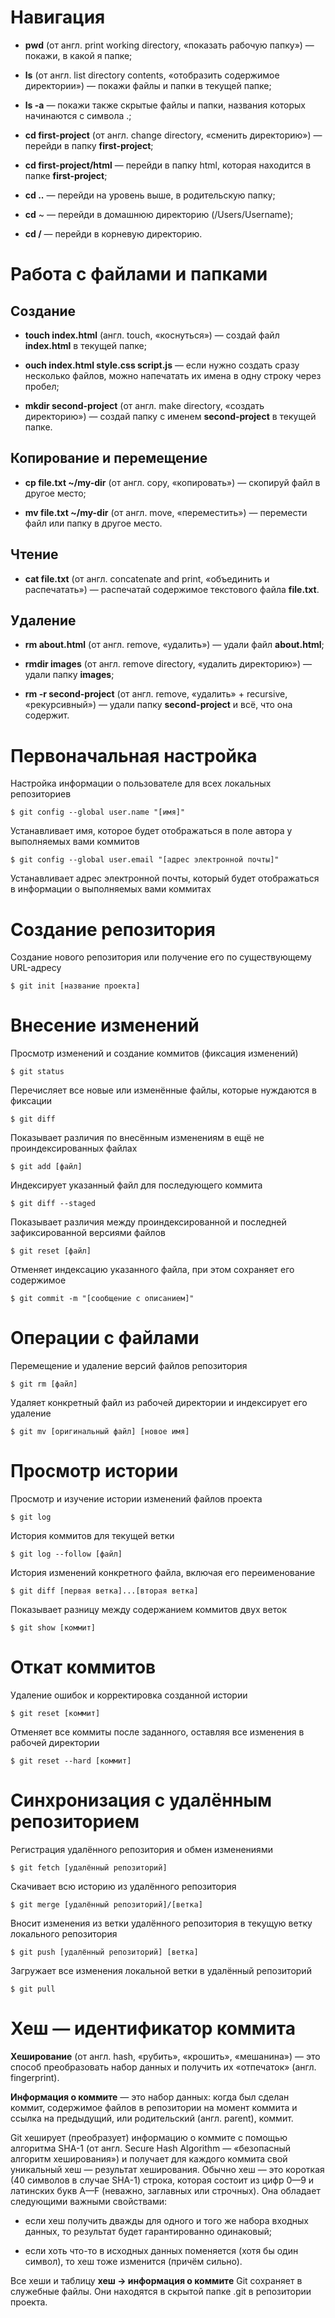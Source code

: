# Навигация


* **pwd** (от англ. print working directory, «показать рабочую папку») — покажи, в какой я папке;


* **ls** (от англ. list directory contents, «отобразить содержимое директории») — покажи файлы и папки в текущей папке;


* **ls -a** — покажи также скрытые файлы и папки, названия которых начинаются с символа .;


* **cd first-project** (от англ. change directory, «сменить директорию») — перейди в папку **first-project**;


* **cd first-project/html** — перейди в папку html, которая находится в папке **first-project**;


* **cd ..** — перейди на уровень выше, в родительскую папку;


* **cd** ~ — перейди в домашнюю директорию (/Users/Username);


* **cd /** — перейди в корневую директорию.


# Работа с файлами и папками


## Создание


* **touch index.html** (англ. touch, «коснуться») — создай файл **index.html** в текущей папке;


* **ouch index.html style.css script.js** — если нужно создать сразу несколько файлов, можно напечатать их имена в одну строку через пробел;


* **mkdir second-project** (от англ. make directory, «создать директорию») — создай папку с именем **second-project** в текущей папке.


## Копирование и перемещение
* **cp file.txt ~/my-dir** (от англ. copy, «копировать») — скопируй файл в другое место;


* **mv file.txt ~/my-dir** (от англ. move, «переместить») — перемести файл или папку в другое место.


## Чтение


* **cat file.txt** (от англ. concatenate and print, «объединить и распечатать») — распечатай содержимое текстового файла **file.txt**.


## Удаление


* **rm about.html** (от англ. remove, «удалить») — удали файл **about.html**;


* **rmdir images** (от англ. remove directory, «удалить директорию») — удали папку **images**;


* **rm -r second-project** (от англ. remove, «удалить» + recursive, «рекурсивный») — удали папку **second-project** и всё, что она содержит.


# Первоначальная настройка


Настройка информации о пользователе для всех локальных репозиториев


```
$ git config --global user.name "[имя]"
```


Устанавливает имя, которое будет отображаться в поле автора у выполняемых вами коммитов


```
$ git config --global user.email "[адрес электронной почты]"
```

Устанавливает адрес электронной почты, который будет отображаться в информации о выполняемых вами коммитах


# Создание репозитория


Создание нового репозитория или получение его по существующему URL-адресу


```
$ git init [название проекта]
```

# Внесение изменений


Просмотр изменений и создание коммитов (фиксация изменений)


```
$ git status
```


Перечисляет все новые или изменённые файлы, которые нуждаются в фиксации


```
$ git diff
```


Показывает различия по внесённым изменениям в ещё не проиндексированных файлах


```
$ git add [файл]
```


Индексирует указанный файл для последующего коммита


```
$ git diff --staged
```


Показывает различия между проиндексированной и последней зафиксированной версиями файлов


```
$ git reset [файл]
```


Отменяет индексацию указанного файла, при этом сохраняет его содержимое


```
$ git commit -m "[сообщение с описанием]"
```


# Операции с файлами


Перемещение и удаление версий файлов репозитория


```
$ git rm [файл]
```


Удаляет конкретный файл из рабочей директории и индексирует его удаление


```
$ git mv [оригинальный файл] [новое имя]
```


# Просмотр истории


Просмотр и изучение истории изменений файлов проекта


```
$ git log
```


История коммитов для текущей ветки


```
$ git log --follow [файл]
```


История изменений конкретного файла, включая его переименование


```
$ git diff [первая ветка]...[вторая ветка]
```


Показывает разницу между содержанием коммитов двух веток


```
$ git show [коммит]
```


# Откат коммитов


Удаление ошибок и корректировка созданной истории


```
$ git reset [коммит]
```


Отменяет все коммиты после заданного, оставляя все изменения в рабочей директории


```
$ git reset --hard [коммит]
```


# Синхронизация с удалённым репозиторием


Регистрация удалённого репозитория и обмен изменениями


```
$ git fetch [удалённый репозиторий]
```


Скачивает всю историю из удалённого репозитория


```
$ git merge [удалённый репозиторий]/[ветка]
```


Вносит изменения из ветки удалённого репозитория в текущую ветку локального репозитория


```
$ git push [удалённый репозиторий] [ветка]
```


Загружает все изменения локальной ветки в удалённый репозиторий


```
$ git pull
```


# Хеш — идентификатор коммита


**Хеширование** (от англ. hash, «рубить», «крошить», «мешанина») — это способ преобразовать набор данных и получить их «отпечаток» (англ. fingerprint).


**Информация о коммите** — это набор данных: когда был сделан коммит, содержимое файлов в репозитории на момент коммита и ссылка на предыдущий, или родительский (англ. parent), коммит.


Git хеширует (преобразует) информацию о коммите с помощью алгоритма SHA-1 (от англ. Secure Hash Algorithm — «безопасный алгоритм хеширования») и получает для каждого коммита свой уникальный хеш — результат хеширования.
Обычно хеш — это короткая (40 символов в случае SHA-1) строка, которая состоит из цифр 0—9 и латинских букв A—F (неважно, заглавных или строчных). Она обладает следующими важными свойствами:


* если хеш получить дважды для одного и того же набора входных данных, то результат будет гарантированно одинаковый;


* если хоть что-то в исходных данных поменяется (хотя бы один символ), то хеш тоже изменится (причём сильно).


Все хеши и таблицу **хеш → информация о коммите** Git сохраняет в служебные файлы. Они находятся в скрытой папке .git в репозитории проекта.







































